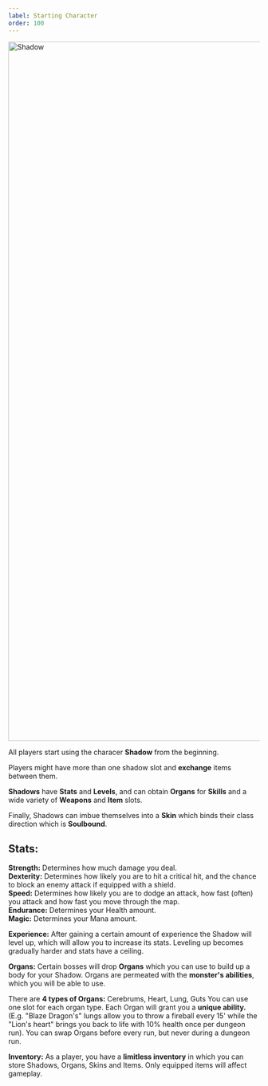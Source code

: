 ```yaml
---
label: Starting Character
order: 100
---
```


<img width="1403" alt="Shadow" src="https://user-images.githubusercontent.com/97962756/171800301-6c33c9f4-cc48-40ca-bebd-b68aff6a0cef.png">  



All players start using the characer **Shadow** from the beginning.

Players might have more than one shadow slot and **exchange** items between them.

**Shadows** have **Stats** and **Levels**, and can obtain **Organs** for **Skills** and a wide variety of **Weapons** and **Item** slots.

Finally, Shadows can imbue themselves into a **Skin** which binds their class direction which is **Soulbound**.

## Stats:
**Strength:** Determines how much damage you deal.  
**Dexterity:** Determines how likely you are to hit a critical hit, and the chance to block an enemy attack if equipped with a shield.  
**Speed:** Determines how likely you are to dodge an attack, how fast (often) you attack and how fast you move through the map.  
**Endurance:** Determines your Health amount.  
**Magic:** Determines your Mana amount.  

**Experience:**
After gaining a certain amount of experience the Shadow will level up, which will allow you to increase its stats. Leveling up becomes gradually harder and stats have a ceiling.

**Organs:**
Certain bosses will drop **Organs** which you can use to build up a body for your Shadow. Organs are permeated with the **monster's abilities**, which you will be able to use.

There are **4 types of Organs:** Cerebrums, Heart, Lung, Guts
You can use one slot for each organ type.
Each Organ will grant you a **unique ability.** (E.g. "Blaze Dragon's" lungs allow you to throw a fireball every 15' while the "Lion's heart" brings you back to life with 10% health once per dungeon run).
You can swap Organs before every run, but never during a dungeon run.

**Inventory:**
As a player, you have a **limitless inventory** in which you can store Shadows, Organs, Skins and Items.
Only equipped items will affect gameplay.
